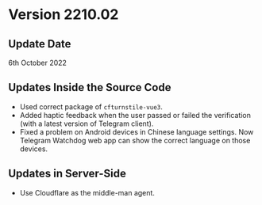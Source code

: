 # Version 2210.02

## Update Date
6th October 2022

## Updates Inside the Source Code
- Used correct package of `cfturnstile-vue3`.
- Added haptic feedback when the user passed or failed the verification (with a latest version of Telegram client). 
- Fixed a problem on Android devices in Chinese language settings. Now Telegram Watchdog web app can show the correct language on those devices.

## Updates in Server-Side
- Use Cloudflare as the middle-man agent.
